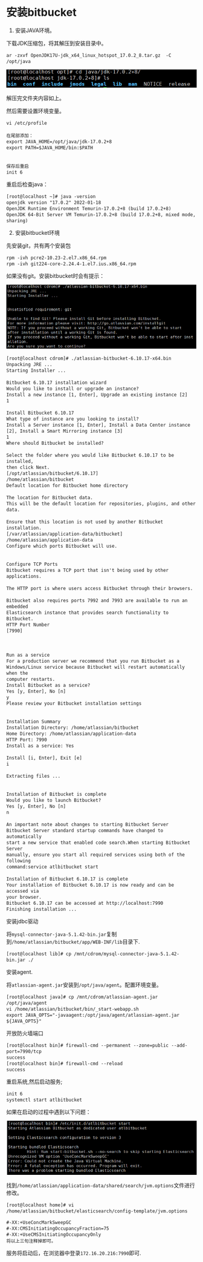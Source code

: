 # 安装bitbucket

1. 安装JAVA环境。

下载JDK压缩包，将其解压到安装目录中。

```
ar -zxvf OpenJDK17U-jdk_x64_linux_hotspot_17.0.2_8.tar.gz  -C /opt/java
```

![1645172391695](..\picture\1645172391695.png)

解压完文件夹内容如上。

然后需要设置环境变量。

```
vi /etc/profile

在尾部添加：
export JAVA_HOME=/opt/java/jdk-17.0.2+8
export PATH=$JAVA_HOME/bin:$PATH


保存后重启
init 6
```

重启后检查java：

```
[root@localhost ~]# java -version
openjdk version "17.0.2" 2022-01-18
OpenJDK Runtime Environment Temurin-17.0.2+8 (build 17.0.2+8)
OpenJDK 64-Bit Server VM Temurin-17.0.2+8 (build 17.0.2+8, mixed mode, sharing)
```

2. 安装bitbucket环境

先安装git，共有两个安装包

```
rpm -ivh pcre2-10.23-2.el7.x86_64.rpm
rpm -ivh git224-core-2.24.4-1.el7.ius.x86_64.rpm
```

如果没有git。安装bitbucket时会有提示：

![1645174728268](..\picture\1645174728268.png)

```
[root@localhost cdrom]# ./atlassian-bitbucket-6.10.17-x64.bin 
Unpacking JRE ...
Starting Installer ...

Bitbucket 6.10.17 installation wizard
Would you like to install or upgrade an instance?
Install a new instance [1, Enter], Upgrade an existing instance [2]
1

Install Bitbucket 6.10.17
What type of instance are you looking to install?
Install a Server instance [1, Enter], Install a Data Center instance [2], Install a Smart Mirroring instance [3]
1
Where should Bitbucket be installed?

Select the folder where you would like Bitbucket 6.10.17 to be installed,
then click Next.
[/opt/atlassian/bitbucket/6.10.17]
/home/atlassian/bitbucket                 
Default location for Bitbucket home directory

The location for Bitbucket data.
This will be the default location for repositories, plugins, and other data.

Ensure that this location is not used by another Bitbucket installation.
[/var/atlassian/application-data/bitbucket]
/home/atlassian/application-data
Configure which ports Bitbucket will use.


Configure TCP Ports
Bitbucket requires a TCP port that isn't being used by other applications.

The HTTP port is where users access Bitbucket through their browsers.

Bitbucket also requires ports 7992 and 7993 are available to run an embedded
Elasticsearch instance that provides search functionality to Bitbucket.
HTTP Port Number
[7990]



Run as a service
For a production server we recommend that you run Bitbucket as a
Windows/Linux service because Bitbucket will restart automatically when the
computer restarts.
Install Bitbucket as a service?
Yes [y, Enter], No [n]
y
Please review your Bitbucket installation settings


Installation Summary
Installation Directory: /home/atlassian/bitbucket 
Home Directory: /home/atlassian/application-data 
HTTP Port: 7990 
Install as a service: Yes 

Install [i, Enter], Exit [e]
i

Extracting files ...
                                                                           

Installation of Bitbucket is complete
Would you like to launch Bitbucket?
Yes [y, Enter], No [n]
n

An important note about changes to starting Bitbucket Server
Bitbucket Server standard startup commands have changed to automatically
start a new service that enabled code search.When starting Bitbucket Server
manually, ensure you start all required services using both of the following
command:service atlbitbucket start

Installation of Bitbucket 6.10.17 is complete
Your installation of Bitbucket 6.10.17 is now ready and can be accessed via
your browser.
Bitbucket 6.10.17 can be accessed at http://localhost:7990
Finishing installation ...

```

安装jdbc驱动

将`mysql-connector-java-5.1.42-bin.jar`复制到`/home/atlassian/bitbucket/app/WEB-INF/lib`目录下.

```
[root@localhost lib]# cp /mnt/cdrom/mysql-connector-java-5.1.42-bin.jar ./
```

安装agent.

将`atlassian-agent.jar`安装到`/opt/java/agent`。配置环境变量。

```
[root@localhost java]# cp /mnt/cdrom/atlassian-agent.jar /opt/java/agent
vi /home/atlassian/bitbucket/bin/_start-webapp.sh
export JAVA_OPTS="-javaagent:/opt/java/agent/atlassian-agent.jar ${JAVA_OPTS}"
```

开放防火墙端口

```
[root@localhost bin]# firewall-cmd --permanent --zone=public --add-port=7990/tcp
success
[root@localhost bin]# firewall-cmd --reload
success
```

重启系统,然后启动服务;

```
init 6
systemctl start atlbitbucket
```

如果在启动的过程中遇到以下问题：

![1645180821653](..\picture\1645180821653.png)

找到`/home/atlassian/application-data/shared/search/jvm.options`文件进行修改。

```
[root@localhost home]# vi /home/atlassian/bitbucket/elasticsearch/config-template/jvm.options
```

```
#-XX:+UseConcMarkSweepGC
#-XX:CMSInitiatingOccupancyFraction=75
#-XX:+UseCMSInitiatingOccupancyOnly
将以上三句注释掉即可。
```

服务将启动后，在浏览器中登录`172.16.20.216:7990`即可.

